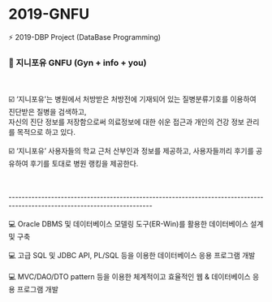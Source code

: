 # 2019-GNFU

⚡ 2019-DBP Project (DataBase Programming)

<h3> 🏥 지니포유 GNFU (Gyn + info + you) </h3>
</br></br>
☑️ ‘지니포유’는 병원에서 처방받은 처방전에 기재되어 있는 질병분류기호를 이용하여 진단받은 질병을 검색하고, <br>
    자신의 진단 정보를 저장함으로써 의료정보에 대한 쉬운 접근과 개인의 건강 정보 관리를 목적으로 하고 있다. <br> <br>
☑️ ‘지니포유’ 사용자들의 학교 근처 산부인과 정보를 제공하고, 사용자들끼리 후기를 공유하여 후기를 토대로 병원 랭킹을 제공한다.

<br><br>
--------------------------------------------------------------------------------------------------------------------------<br><br>
💻 Oracle DBMS 및 데이터베이스 모델링 도구(ER-Win)를 활용한 데이터베이스 설계 및 구축 <br><br>
💻 고급 SQL 및 JDBC API, PL/SQL 등을 이용한 데이터베이스 응용 프로그램 개발 <br><br>
💻 MVC/DAO/DTO pattern 등을 이용한 체계적이고 효율적인 웹 & 데이터베이스 응용 프로그램 개발 <br><br>


